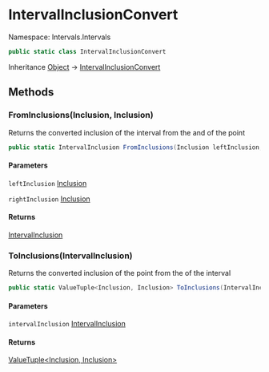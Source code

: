 # IntervalInclusionConvert

Namespace: Intervals.Intervals

```csharp
public static class IntervalInclusionConvert
```

Inheritance [Object](https://docs.microsoft.com/en-us/dotnet/api/system.object) → [IntervalInclusionConvert](./intervals.intervals.intervalinclusionconvert.md)

## Methods

### **FromInclusions(Inclusion, Inclusion)**

Returns the converted inclusion of the interval from the  and  of the point

```csharp
public static IntervalInclusion FromInclusions(Inclusion leftInclusion, Inclusion rightInclusion)
```

#### Parameters

`leftInclusion` [Inclusion](./intervals.points.inclusion.md)<br>

`rightInclusion` [Inclusion](./intervals.points.inclusion.md)<br>

#### Returns

[IntervalInclusion](./intervals.intervals.intervalinclusion.md)<br>

### **ToInclusions(IntervalInclusion)**

Returns the converted inclusion of the point from the  of the interval

```csharp
public static ValueTuple<Inclusion, Inclusion> ToInclusions(IntervalInclusion intervalInclusion)
```

#### Parameters

`intervalInclusion` [IntervalInclusion](./intervals.intervals.intervalinclusion.md)<br>

#### Returns

[ValueTuple&lt;Inclusion, Inclusion&gt;](https://docs.microsoft.com/en-us/dotnet/api/system.valuetuple-2)<br>
